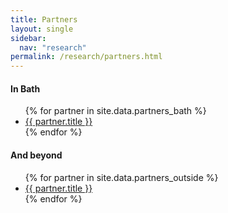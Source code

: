 ```yaml
---
title: Partners
layout: single
sidebar:
  nav: "research"
permalink: /research/partners.html
---
```


<h4><a id="Bath">In Bath</a></h4>

<ul  class="two_column">
{% for partner in site.data.partners_bath %}
  <li>
    <a class="btn btn--inverse" href="{{partner.url}}">
      {{ partner.title }}
    </a>
  </li>
{% endfor %}
</ul>

<h4><a id="Beyond">And beyond</a></h4>
<ul  class="two_column">
{% for partner in site.data.partners_outside %}
  <li>
    <a class="btn btn--inverse" href="{{partner.url}}">
      {{ partner.title }}
    </a>
  </li>
{% endfor %}
</ul>
